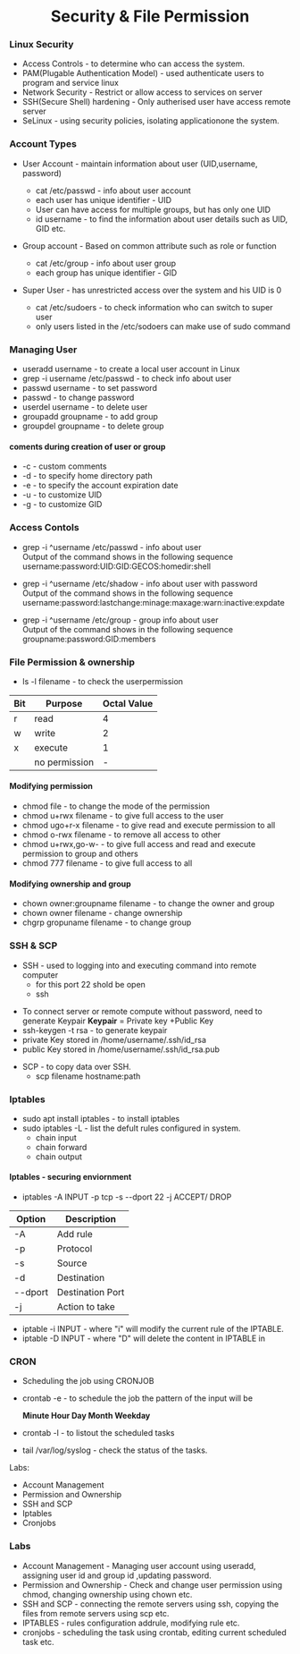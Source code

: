 <h1 align="center"> Security & File Permission </h1>

### Linux Security
+ Access Controls - to determine who can access the system.
+ PAM(Plugable Authentication Model) - used authenticate users to program and service linux
+ Network Security - Restrict or allow access to services on server 
+ SSH(Secure Shell) hardening - Only autherised user have access remote server
+ SeLinux - using security policies, isolating applicationone the system.

### Account Types

+ User Account - maintain information about user (UID,username, password)
	* cat /etc/passwd - info about user account
	* each user has unique identifier - UID
	* User can have access for multiple groups, but has only one UID
	* id username - to find the information about user details such as UID, GID etc.
	
+ Group account - Based on common attribute such as role or function
	* cat /etc/group - info about user group
	* each group has unique identifier - GID

+ Super User - has unrestricted access over the system and his UID is 0
	* cat /etc/sudoers - to check information who can switch to super user
	* only users listed in the /etc/sodoers can make use of sudo command
	
### Managing User

* useradd username - to create a local user account in Linux
* grep -i username /etc/passwd - to check info about user
* passwd username - to set password
* passwd - to change password
* userdel username - to delete user
* groupadd groupname - to add group
* groupdel groupname - to delete group

#### coments during creation of user or group

+ -c - custom comments
+ -d - to specify home directory path
+ -e - to specify the account expiration date
+ -u  - to customize UID
+ -g - to customize GID

### Access Contols

* grep -i ^username /etc/passwd - info about user <br />
  Output of the command shows in the following sequence
  username:password:UID:GID:GECOS:homedir:shell
  
* grep -i ^username /etc/shadow - info about user with password <br />
  Output of the command shows in the following sequence
  username:password:lastchange:minage:maxage:warn:inactive:expdate
  
* grep -i ^username /etc/group - group info about user <br />
  Output of the command shows in the following sequence
  groupname:password:GID:members

### File Permission & ownership

* ls -l filename - to check the userpermission <p>

|Bit| Purpose| Octal Value|
|----|------| -------|
| r| read| 4|
|w| write| 2|
|x| execute | 1|
|| no permission| -|

#### Modifying permission

* chmod <permssion> file - to change the mode of the permission
* chmod u+rwx filename - to give full access to the user
* chmod ugo+r-x filename - to give read and execute permission to all
* chmod o-rwx filename - to remove all access to other
* chmod u+rwx,go-w- - to give full access and read and execute permission to group and others
* chmod 777 filename - to give full access to all

#### Modifying ownership and group

* chown owner:groupname filename - to change the owner and group
* chown owner filename - change ownership
* chgrp gropuname filename - to change group

### SSH & SCP

+ SSH - used to logging into and executing command into remote computer
	* for this port 22 shold be open 
	* ssh <ip address>

* To connect server or remote compute without password, need to generate  Keypair
**Keypair** = Private key +Public Key 
* ssh-keygen -t rsa - to generate keypair
* private Key stored in  /home/username/.ssh/id_rsa
* public Key stored in  /home/username/.ssh/id_rsa.pub

+ SCP - to copy data over SSH.
	* scp filename hostname:path
	
### Iptables

* sudo apt install iptables - to install iptables
* sudo iptables -L - list the defult rules configured in system.
	+ chain input
	+ chain forward
	+ chain output

#### Iptables - securing enviornment

* iptables -A INPUT -p tcp -s <source ip> --dport 22 -j ACCEPT/ DROP

| Option | Description |
|------| ------ |
| -A | Add rule |
| -p | Protocol |
| -s | Source |
| -d | Destination |
| --dport | Destination Port |
| -j | Action to take |

* iptable -i INPUT - where "i" will modify the current rule of the IPTABLE.
* iptable -D INPUT <position> - where "D" will delete the content in IPTABLE in <position>

### CRON

+ Scheduling the job  using CRONJOB
+ crontab -e - to schedule the job 
	the pattern of the input will be 

	**Minute Hour Day Month  Weekday**
+ crontab -l - to listout the scheduled tasks
+ tail /var/log/syslog - check the status of the tasks.

Labs:

+ Account Management
+ Permission and Ownership
+ SSH and SCP
+ Iptables
+ Cronjobs

### Labs

* Account Management - Managing user account using useradd,  assigning user id and group id ,updating password.
* Permission and Ownership - Check and change user permission using chmod, changing ownership using chown etc.
* SSH and SCP - connecting the remote servers using ssh, copying the files from remote servers using scp etc.
* IPTABLES - rules configuration addrule, modifying rule etc.
* cronjobs - scheduling the task using crontab, editing current scheduled task etc.



	
